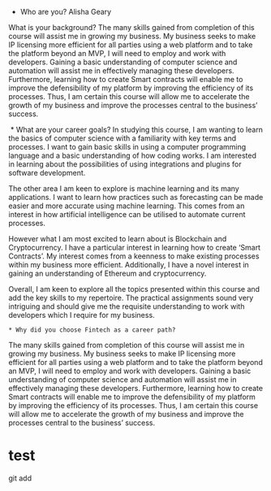 * Who are you? 
Alisha Geary


What is your background?
The many skills gained from completion of this course will assist me in growing my business. My business seeks to make IP licensing more efficient for all parties using a web platform and to take the platform beyond an MVP, I will need to employ and work with developers. Gaining a basic understanding of computer science and automation will assist me in effectively managing these developers. Furthermore, learning how to create Smart contracts will enable me to improve the defensibility of my platform by improving the efficiency of its processes. Thus, I am certain this course will allow me to accelerate the growth of my business and improve the processes central to the business’ success. 



​
    * What are your career goals?
​In studying this course, I am wanting to learn the basics of computer science with a familiarity with key terms and processes. I want to gain basic skills in using a computer programming language and a basic understanding of how coding works. I am interested in learning about the possibilities of using integrations and plugins for software development. 

The other area I am keen to explore is machine learning and its many applications. I want to learn how practices such as forecasting can be made easier and more accurate using machine learning. This comes from an interest in how artificial intelligence can be utilised to automate current processes. 

However what I am most excited to learn about is Blockchain and Cryptocurrency. I have a particular interest in learning how to create ‘Smart Contracts’. My interest comes from a keenness to make existing processes within my business more efficient. Additionally, I have a novel interest in gaining an understanding of Ethereum and cryptocurrency. 

Overall, I am keen to explore all the topics presented within this course and add the key skills to my repertoire. The practical assignments sound very intriguing and should give me the requisite understanding to work with developers which I require for my business. 

    * Why did you choose Fintech as a career path?
The many skills gained from completion of this course will assist me in growing my business. My business seeks to make IP licensing more efficient for all parties using a web platform and to take the platform beyond an MVP, I will need to employ and work with developers. Gaining a basic understanding of computer science and automation will assist me in effectively managing these developers. Furthermore, learning how to create Smart contracts will enable me to improve the defensibility of my platform by improving the efficiency of its processes. Thus, I am certain this course will allow me to accelerate the growth of my business and improve the processes central to the business’ success. 



# test
git add
